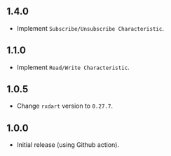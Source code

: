 ## 1.4.0
* Implement `Subscribe/Unsubscribe Characteristic`.

## 1.1.0
* Implement `Read/Write Characteristic`.

## 1.0.5
* Change `rxdart` version to `0.27.7`.

## 1.0.0
* Initial release (using Github action).